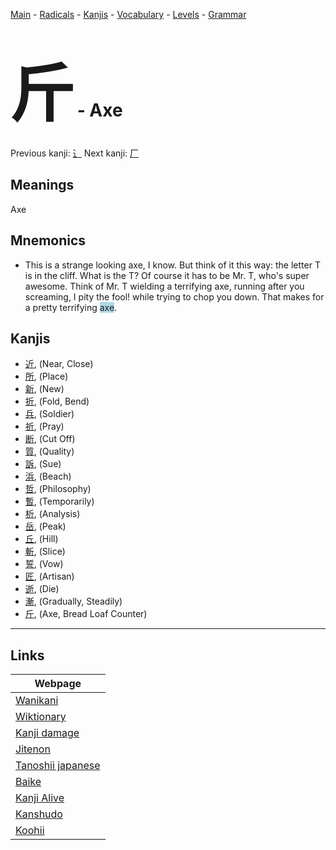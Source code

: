 <style> bigfont {font-size: 100px}</style>
[Main](../README.md) -
[Radicals](../radicals.md) -
[Kanjis](../kanjis.md) -
[Vocabulary](../vocabulary.md) -
[Levels](../levels.md) -
[Grammar](../grammar.md)
# <bigfont> 斤</bigfont> - Axe 

Previous kanji: [⻌](⻌.md) Next kanji: [厂](厂.md) 

## Meanings
 Axe
## Mnemonics
 * This is a strange looking axe, I know. But think of it this way: the letter T is in the cliff. What is the T? Of course it has to be Mr. T, who's super awesome. Think of Mr. T wielding a terrifying axe, running after you screaming, I pity the fool! while trying to chop you down. That makes for a pretty terrifying <span style="background-color:#ADD8E6"> axe</span>.


## Kanjis
 * [近](../kanjis/近.md), (Near, Close)
* [所](../kanjis/所.md), (Place)
* [新](../kanjis/新.md), (New)
* [折](../kanjis/折.md), (Fold, Bend)
* [兵](../kanjis/兵.md), (Soldier)
* [祈](../kanjis/祈.md), (Pray)
* [断](../kanjis/断.md), (Cut Off)
* [質](../kanjis/質.md), (Quality)
* [訴](../kanjis/訴.md), (Sue)
* [浜](../kanjis/浜.md), (Beach)
* [哲](../kanjis/哲.md), (Philosophy)
* [暫](../kanjis/暫.md), (Temporarily)
* [析](../kanjis/析.md), (Analysis)
* [岳](../kanjis/岳.md), (Peak)
* [丘](../kanjis/丘.md), (Hill)
* [斬](../kanjis/斬.md), (Slice)
* [誓](../kanjis/誓.md), (Vow)
* [匠](../kanjis/匠.md), (Artisan)
* [逝](../kanjis/逝.md), (Die)
* [漸](../kanjis/漸.md), (Gradually, Steadily)
* [斤](../kanjis/斤.md), (Axe, Bread Loaf Counter)



---

## Links 

| Webpage |
| --- |
| [Wanikani          ](https://www.wanikani.com/kanji/斤) |
| [Wiktionary        ](https://en.wiktionary.org/wiki/斤) |
| [Kanji damage      ](http://www.kanjidamage.com/kanji/search?utf8=✓&q=斤) |
| [Jitenon           ](https://jitenon.com/kanji/斤) |
| [Tanoshii japanese ](https://www.tanoshiijapanese.com/dictionary/kanji.cfm?k=斤) |
| [Baike             ](https://baike.baidu.com/item/斤) |
| [Kanji Alive       ](https://app.kanjialive.com/斤) |
| [Kanshudo          ](https://www.kanshudo.com/searchmn?q=斤) |
| [Koohii            ](https://kanji.koohii.com/study/kanji/斤) |

